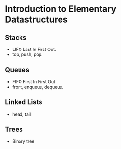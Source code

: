 # Introduction to Elementary Datastructures

## Stacks
* LIFO Last In First Out.
* top, push, pop.

## Queues
* FIFO First In First Out
* front, enqueue, dequeue.

## Linked Lists
* head, tail

## Trees
* Binary tree